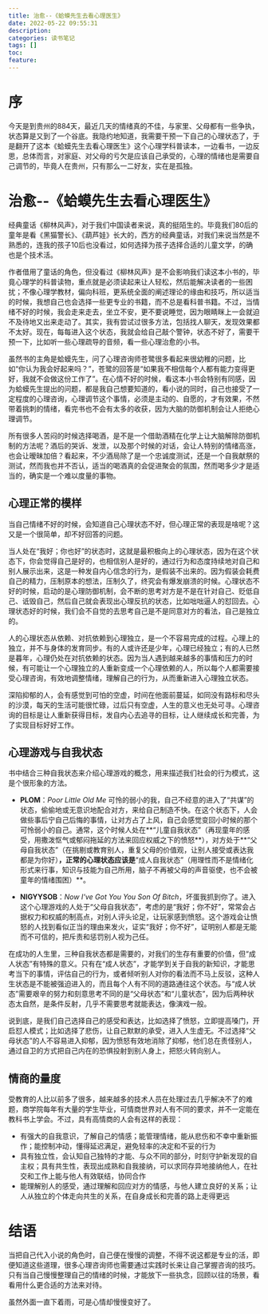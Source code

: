 ```yaml
---
title: 治愈--《蛤蟆先生去看心理医生》
date: 2022-05-22 09:55:31
description: 
categories: 读书笔记
tags: [] 
toc: 
feature: 
---
```


# 序
今天是到贵州的884天，最近几天的情绪真的不佳，与家里、父母都有一些争执，状态算是又到了一个谷底。我隐约地知道，我需要干预一下自己的心理状态了，于是翻开了这本《蛤蟆先生去看心理医生》这个心理学科普读本，一边看书，一边反思，总体而言，对家庭、对父母的亏欠是应该自己承受的，心理的情绪也是需要自己调节的，毕竟人在贵州，只有那么一二好友，实在是孤独。

<!-- more -->

# 治愈--《蛤蟆先生去看心理医生》

经典童话《柳林风声》，对于我们中国读者来说，真的挺陌生的。毕竟我们80后的童年是看《黑猫警长》、《葫芦娃》长大的，西方的经典童话，对我们来说当然是不熟悉的，连我的孩子10后也没看过，如何选择为孩子选择合适的儿童文学，的确也是个技术活。

作者借用了童话的角色，但没看过《柳林风声》是不会影响我们读这本小书的，毕竟心理学的科普读物，重点就是必须读起来让人轻松，然后能解决读者的一些困扰；不像心理学教材，偏向科班，更系统全面的阐述理论的缘由和技巧，所以适当的时候，我想自己也会选择一些更专业的书籍，而不总是看科普书籍。不过，当情绪不好的时候，我会走来走去，坐立不安，更不要说睡觉，因为眼睛眯上一会就迫不及待地又出来走动了。其实，我有尝试过很多方法，包括找人聊天，发现效果都不太好。现在，每每进入这个状态，我就会给自己敲个警钟，状态不好了，需要干预一下，比如听一些心理疏导的音频，看一些心理治愈的小书。

虽然书的主角是蛤蟆先生，问了心理咨询师苍鹭很多看起来很幼稚的问题，比如“你认为我会好起来吗？”，苍鹭的回答是“如果我不相信每个人都有能力变得更好，我就不会做这份工作了”。在心情不好的时候，看这本小书会特别有同感，因为蛤蟆先生提出的问题，都是我自己想要知道的，看小说的同时，自己也接受了一定程度的心理咨询，心理调节这个事情，必须是主动的、自愿的，才有效果，不然带着挑刺的情绪，看完书也不会有太多的收获，因为大脑的防御机制会让人拒绝心理调节。

所有很多人苦闷的时候选择喝酒，是不是一个借助酒精在化学上让大脑解除防御机制的方法呢？酒后的哭诉、发泄，以及那个时候的对话，会让人特别的情绪高涨，也会让暧昧加倍？看起来，不少酒局除了是一个忠诚度测试，还是一个自我献祭的测试，然而我也并不否认，适当的喝酒真的会促进聚会的氛围，然而喝多少才是适当的，确实是一个难以度量的事物。

## 心理正常的模样

当自己情绪不好的时候，会知道自己心理状态不好，但心理正常的表现是啥呢？这又是一个很简单，却不好回答的问题。

当人处在“我好；你也好”的状态时，这就是最积极向上的心理状态，因为在这个状态下，你会觉得自己是好的，也相信别人是好的，通过行为和态度持续地对自己和别人展示出来，这是一种发自内心信念的行为，是假装不出来的。因为假装会耗费自己的精力，压制原本的想法，压制久了，终究会有爆发崩溃的时候。心理状态不好的时候，启动的是心理防御机制，会不断的思考对方是不是在针对自己、贬低自己、诋毁自己，然后自己就会表现出心理反抗的状态，比如咄咄逼人的怼回去。心理状态好的时候，我们会不自觉的去思考自己是不是同意对方的看法，自己是独立的。

人的心理状态从依赖、对抗依赖到心理独立，是一个不容易完成的过程。心理上的独立，并不与身体的发育同步。有的人或许还是少年，心理已经独立；有的人已然是暮年，心理仍处在对抗依赖的状态。因为当人遇到越来越多的事情和压力的时候，有可能让一个心理独立的人重新变成一个心理依赖的人，所以每个人都需要接受心理咨询，有效地调整情绪，理解自己的行为，从而重新进入心理独立状态。

深陷抑郁的人，会有感觉到可怕的空虚，时间在他面前蔓延，如同没有路标和尽头的沙漠，每天的生活可能很忙碌，过后只有空虚，人生的意义也无处可寻。心理咨询的目标是让人重新获得目标，发自内心去追寻的目标，让人继续成长和完善，为了实现目标好好工作。

## 心理游戏与自我状态

书中结合三种自我状态来介绍心理游戏的概念，用来描述我们社会的行为模式，这是个很形象的方法。

- **PLOM**：*Poor Little Old Me* 可怜的弱小的我，自己不经意的进入了“共谋”的状态，偷偷地或无意识地配合对方，来给自己制造不快。在这个状态下，人会做些事后宁自己后悔的事情，让对方占了上风，自己会感觉变回小时候的那个可怜弱小的自己。通常，这个时候人处在**“儿童自我状态”（再现童年的感受，用撒泼怄气或郁闷拖延的方法来回应权威之下的愤怒**），对方处于**“父母自我状态”（在挑剔或教育别人，重复父母的价值观，让别人接受或表达我都是为你好）**，正常的心理状态应该是**“成人自我状态”（用理性而不是情绪化形式来行事，知识与技能为自己所用，脑子不再被父母的声音驱使，也不会被童年的情绪围困）**。

- **NIGYYSOB**：*Now I've Got You You Son Of Bitch*，坏蛋我抓到你了。进入这个心理游戏的人处于“父母自我状态”，考虑的是“我好；你不好”，常常会占据权力和权威的制高点，对别人评头论足，让玩家感到愤怒。这个游戏会让愤怒的人找到看似正当的理由来发火，证实“我好；你不好”，证明别人都是无能而不可信的，把斥责和惩罚别人视为己任。

在成功的人生里，三种自我状态都是需要的，对我们的生存有重要的价值，但“成人状态”有特殊的意义。只有在“成人状态”，才能学到关于自我的新知识，才能思考当下的事情，评估自己的行为，或者倾听别人对你的看法而不马上反驳，这种人生状态是不能被强迫进入的，而且每个人有不同的道路通往这个状态。与“成人状态”需要艰辛的努力和刻意思考不同的是“父母状态”和“儿童状态”，因为后两种状态太自然，是条件反射，几乎不需要思考就能表达，像演戏一般。

说到底，是我们自己选择自己的感受和表达，比如选择了愤怒，立即提高嗓门，开启怼人模式；比如选择了悲伤，让自己默默的承受，进入人生虚无。不过选择“父母状态”的人不容易进入抑郁，因为愤怒有效地消除了抑郁，他们总在责怪别人，通过自卫的方式把自己内在的恐惧投射到别人身上，把怒火转向别人。

## 情商的量度

受教育的人比以前多了很多，越来越多的技术人员在处理过去几乎解决不了的难题，商学院每年有大量的学生毕业，可情商世界对人有不同的要求，并不一定能在教科书上学会。不过，具有高情商的人会有这样的表现：

- 有强大的自我意识，了解自己的情感；能管理情绪，能从悲伤和不幸中重新振作；能控制冲动，懂得延迟满足，避免轻率的决定和不妥的行为
- 具有独立性，会认知自己独特的才能、与众不同的部分，时刻守护新发现的自主权；具有共生性，表现出成熟和自我接纳，可以求同存异地接纳他人，在社交和工作上能与他人有效联结，协同合作
- 能理解别人的感受，通过理解和回应对方的情感，与他人建立良好的关系；让人从独立的个体走向共生的关系，在自身成长和完善的路上走得更远

# 结语

当把自己代入小说的角色时，自己便在慢慢的调整，不得不说这都是专业的活，即便知道这些道理，很多心理咨询师也需要通过实践时长来让自己掌握咨询的技巧。只有当自己慢慢整理自己的情绪的时候，才能放下一些执念，回顾以往的场景，看看用什么更合适的方法来对待。

虽然外面一直下着雨，可是心情却慢慢变好了。